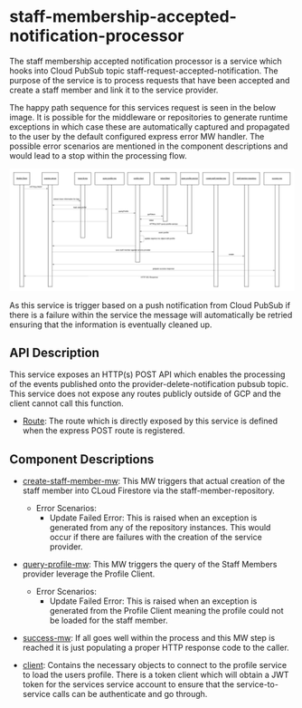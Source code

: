 # staff-membership-accepted-notification-processor

The staff membership accepted notification processor is a service which hooks into Cloud PubSub topic staff-request-accepted-notification. The purpose of the service is to process requests that have been accepted and create a staff member and link it to the service provider.

The happy path sequence for this services request is seen in the below image. It is possible for the middleware or repositories to generate runtime exceptions in which case these are automatically captured and propagated to the user by the default configured express error MW handler. The possible error scenarios are mentioned in the component descriptions and would lead to a stop within the processing flow.

[![staff-membership-accepted-notification-processor-sequence](../../../docs/images/staff-membership-accepted-notification-processor-sequence.png)](../../../docs/images/staff-membership-accepted-notification-processor-sequence.png)

As this service is trigger based on a push notification from Cloud PubSub if there is a failure within the service the message will automatically be retried ensuring that the information is eventually cleaned up.

## API Description

This service exposes an HTTP(s) POST API which enables the processing of the events published onto the provider-delete-notification pubsub topic. This service does not expose any routes publicly outside of GCP and the client cannot call this function.

- [Route](./src/index.js): The route which is directly exposed by this service is defined when the express POST route is registered.

## Component Descriptions

- [create-staff-member-mw](./src/create-staff-member-mw.js): This MW triggers that actual creation of the staff member into CLoud Firestore via the staff-member-repository.

  - Error Scenarios:
    - Update Failed Error: This is raised when an exception is generated from any of the repository instances. This would occur if there are failures with the creation of the service provider.

- [query-profile-mw](./src/query-profile-mw.js): This MW triggers the query of the Staff Members provider leverage the Profile Client.

  - Error Scenarios:
    - Update Failed Error: This is raised when an exception is generated from the Profile Client meaning the profile could not be loaded for the staff member.

- [success-mw](./src/success-mw.js): If all goes well within the process and this MW step is reached it is just populating a proper HTTP response code to the caller.

- [client](./src/client): Contains the necessary objects to connect to the profile service to load the users profile. There is a token client which will obtain a JWT token for the services service account to ensure that the service-to-service calls can be authenticate and go through. 
